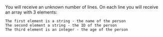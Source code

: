 You will receive an unknown number of lines. On each line you will receive an array with 3 elements:

	The first element is a string - the name of the person
	The second element a string - the ID of the person
	The third element is an integer - the age of the person

